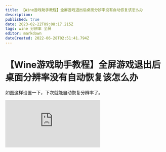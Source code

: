 ```yaml
---
title: 【Wine游戏助手教程】全屏游戏退出后桌面分辨率没有自动恢复该怎么办
description: 
published: true
date: 2023-02-22T09:08:17.215Z
tags: wine 分辨率 全屏
editor: markdown
dateCreated: 2022-06-28T02:51:41.794Z
---
```


# 【Wine游戏助手教程】全屏游戏退出后桌面分辨率没有自动恢复该怎么办
如图这样设置一下，下次就能自动恢复分辨率了。

![图片.png](https://hu60.cn/q.php/link.img.html?url64=aHR0cHM6Ly92a2NleXVndS5jZG4uYnNwYXBwLmNvbS9WS0NFWVVHVS0xMGIzODkxYi1iZTY3LTQxMDMtYTYwZi05ZGExZDA1NzQ3MGMvNTdkNWE0ZjUtMmRlYi00MTRjLWFmNWUtY2VlYjgzYjk5ZGZlLnBuZw..)